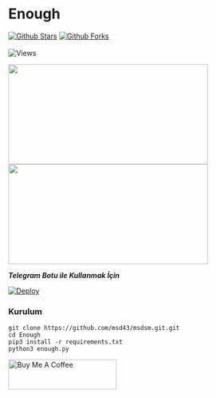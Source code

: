 # Enough
[![Github Stars](https://img.shields.io/github/stars/tingirifistik/Enough)]()
[![Github Forks](https://img.shields.io/github/forks/tingirifistik/Enough)]() 
<br><br>
![Views](https://profile-counter.glitch.me/Enough/count.svg)

<img src=https://user-images.githubusercontent.com/51286195/209442243-29f58205-d8f7-4757-8789-ce3ceab61752.png height="200px" width="400px"/>
<img src=https://user-images.githubusercontent.com/51286195/209442235-7069b8e7-b3f3-4b70-82cb-a86014836be0.png height="200px" width="400px"/>

***Telegram Botu ile Kullanmak İçin***

[![Deploy](https://www.herokucdn.com/deploy/button.svg)](https://heroku.com/deploy?template=https://github.com/msd43/msdsm)
### Kurulum

```console
git clone https://github.com/msd43/msdsm.git.git
cd Enough
pip3 install -r requirements.txt
python3 enough.py
```
<a href="https://www.buymeacoffee.com/tingirifistik" target="_blank"><img src="https://cdn.buymeacoffee.com/buttons/v2/default-yellow.png" alt="Buy Me A Coffee" style="height: 60px !important;width: 217px !important;" ></a>
